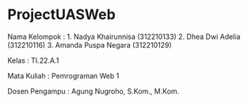 # ProjectUASWeb

Nama Kelompok    : 1. Nadya Khairunnisa (312210133)
                   2. Dhea Dwi Adelia (312210116)
                   3. Amanda Puspa Negara (312210129)

Kelas            : TI.22.A.1

Mata Kuliah      : Pemrograman Web 1

Dosen Pengampu   : Agung Nugroho, S.Kom., M.Kom.
